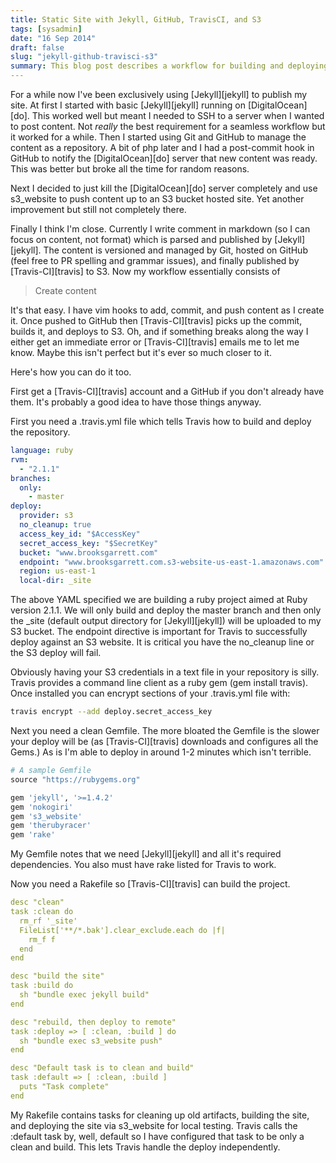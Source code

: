```yaml
---
title: Static Site with Jekyll, GitHub, TravisCI, and S3
tags: [sysadmin]
date: "16 Sep 2014"
draft: false
slug: "jekyll-github-travisci-s3"
summary: This blog post describes a workflow for building and deploying a static site using Jekyll, GitHub, TravisCI, and S3. The workflow involves writing content in markdown, versioning and managing the content with Git on GitHub, and using TravisCI to build and deploy the site to S3 when new content is pushed to GitHub. The post includes instructions on setting up the necessary files and configurations for TravisCI, Jekyll, Ruby, and S3.
---
```


For a while now I've been exclusively using [Jekyll][jekyll] to publish my site. At first I started with basic [Jekyll][jekyll] running on [DigitalOcean][do]. This worked well but meant I needed to SSH to a server when I wanted to post content. Not _really_ the best requirement for a seamless workflow but it worked for a while. Then I started using Git and GitHub to manage the content as a repository. A bit of php later and I had a post-commit hook in GitHub to notify the [DigitalOcean][do] server that new content was ready. This was better but broke all the time for random reasons.

Next I decided to just kill the [DigitalOcean][do] server completely and use s3\_website to push content up to an S3 bucket hosted site. Yet another improvement but still not completely there.

Finally I think I'm close. Currently I write comment in markdown (so I can focus on content, not format) which is parsed and published by [Jekyll][jekyll]. The content is versioned and managed by Git, hosted on GitHub (feel free to PR spelling and grammar issues), and finally published by [Travis-CI][travis] to S3. Now my workflow essentially consists of

>  Create content

It's that easy. I have vim hooks to add, commit, and push content as I create it. Once pushed to GitHub then [Travis-CI][travis] picks up the commit, builds it, and deploys to S3. Oh, and if something breaks along the way I either get an immediate error or [Travis-CI][travis] emails me to let me know. Maybe this isn't perfect but it's ever so much closer to it.

Here's how you can do it too.

First get a [Travis-CI][travis] account and a GitHub if you don't already have them. It's probably a good idea to have those things anyway.

First you need a .travis.yml file which tells Travis how to build and deploy the repository.

```yaml
language: ruby
rvm:
  - "2.1.1"
branches:
  only:
    - master
deploy:
  provider: s3
  no_cleanup: true
  access_key_id: "$AccessKey"
  secret_access_key: "$SecretKey"
  bucket: "www.brooksgarrett.com"
  endpoint: "www.brooksgarrett.com.s3-website-us-east-1.amazonaws.com"
  region: us-east-1
  local-dir: _site
```

The above YAML specified we are building a ruby project aimed at Ruby version 2.1.1. We will only build and deploy the master branch and then only the \_site (default output directory for [Jekyll][jekyll]) will be uploaded to my S3 bucket. The endpoint directive is important for Travis to successfully deploy against an S3 website. It is critical you have the no\_cleanup line or the S3 deploy will fail.

Obviously having your S3 credentials in a text file in your repository is silly. Travis provides a command line client as a ruby gem (gem install travis). Once installed you can encrypt sections of your .travis.yml file with:

```bash
travis encrypt --add deploy.secret_access_key
```
Next you need a clean Gemfile. The more bloated the Gemfile is the slower your deploy will be (as [Travis-CI][travis] downloads and configures all the Gems.) As is I'm able to deploy in around 1-2 minutes which isn't terrible.

```ruby
# A sample Gemfile
source "https://rubygems.org"

gem 'jekyll', '>=1.4.2'
gem 'nokogiri'
gem 's3_website'
gem 'therubyracer'
gem 'rake'
```

My Gemfile notes that we need [Jekyll][jekyll] and all it's required dependencies. You also must have rake listed for Travis to work.

Now you need a Rakefile so [Travis-CI][travis] can build the project.

```yaml
desc "clean"
task :clean do
  rm_rf '_site'
  FileList['**/*.bak'].clear_exclude.each do |f|
    rm_f f
  end
end

desc "build the site"
task :build do
  sh "bundle exec jekyll build"
end

desc "rebuild, then deploy to remote"
task :deploy => [ :clean, :build ] do
  sh "bundle exec s3_website push"
end

desc "Default task is to clean and build"
task :default => [ :clean, :build ]
  puts "Task complete"
end
```

My Rakefile contains tasks for cleaning up old artifacts, building the site, and deploying the site via s3_website for local testing. Travis calls the :default task by, well, default so I have configured that task to be only a clean and build. This lets Travis handle the deploy independently.